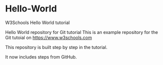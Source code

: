 # Hello-World
W3Schools Hello World tutorial

Hello World repository for Git tutorial
This is an example repository for the Git tutoial on https://www.w3schools.com

This repository is built step by step in the tutorial.

It now includes steps from GitHub.
